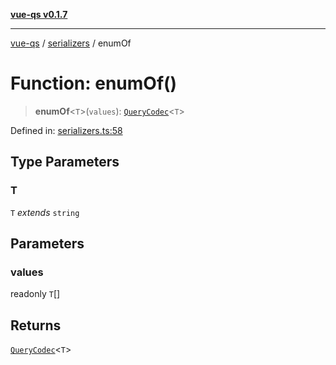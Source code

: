 [**vue-qs v0.1.7**](../../../../README.md)

***

[vue-qs](../../../../README.md) / [serializers](../README.md) / enumOf

# Function: enumOf()

> **enumOf**\<`T`\>(`values`): [`QueryCodec`](../../../../type-aliases/QueryCodec.md)\<`T`\>

Defined in: [serializers.ts:58](https://github.com/iamsomraj/vue-qs/blob/3914abe3b71638946c178175ac5cb09af4684d1b/src/serializers.ts#L58)

## Type Parameters

### T

`T` *extends* `string`

## Parameters

### values

readonly `T`[]

## Returns

[`QueryCodec`](../../../../type-aliases/QueryCodec.md)\<`T`\>
